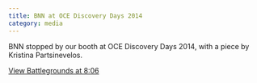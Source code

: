 ```yaml
---
title: BNN at OCE Discovery Days 2014
category: media
---
```


BNN stopped by our booth at OCE Discovery Days 2014, with a piece by Kristina Partsinevelos.

[View Battlegrounds at 8:06](http://www.bnn.ca/Video/player.aspx?vid=366902)
